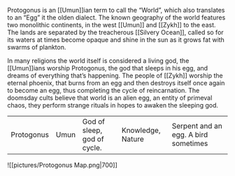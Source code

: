 Protogonus is an [[Umun]]ian term to call the “World”, which also translates to an “Egg” it the olden dialect. The known geography of the world features two monolithic continents, in the west [[Umun]] and [[Zykh]] to the east. The lands are separated by the treacherous [[Silvery Ocean]], called so for its waters at times become opaque and shine in the sun as it grows fat with swarms of plankton. 

In many religions the world itself is considered a living god, the [[Umun]]ians worship Protogonus, the god that sleeps in his egg, and dreams of everything that’s happening. The people of [[Zykh]] worship the eternal phoenix, that burns from an egg and then destroys itself once again to become an egg, thus completing the cycle of reincarnation. The doomsday cults believe that world is an alien egg, an entity of primeval chaos, they perform strange rituals in hopes to awaken the sleeping god.

|   |   |   |   |   |
|---|---|---|---|---|
|Protogonus|Umun|God of sleep, god of cycle.|Knowledge, Nature|Serpent and an egg. A bird sometimes|

![[pictures/Protogonus Map.png|700]]